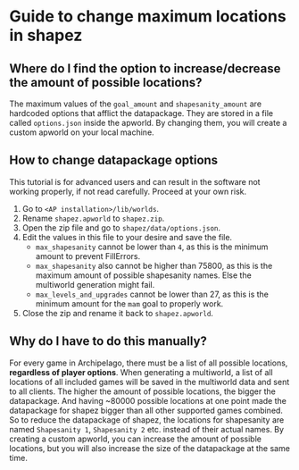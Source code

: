 # Guide to change maximum locations in shapez

## Where do I find the option to increase/decrease the amount of possible locations?

The maximum values of the `goal_amount` and `shapesanity_amount` are hardcoded options that afflict the datapackage. 
They are stored in a file called `options.json` inside the apworld. By changing them, you will create a custom apworld 
on your local machine.

## How to change datapackage options

This tutorial is for advanced users and can result in the software not working properly, if not read carefully. 
Proceed at your own risk.

1. Go to `<AP installation>/lib/worlds`.
2. Rename `shapez.apworld` to `shapez.zip`.
3. Open the zip file and go to `shapez/data/options.json`.
4. Edit the values in this file to your desire and save the file.
   - `max_shapesanity` cannot be lower than `4`, as this is the minimum amount to prevent FillErrors.
   - `max_shapesanity` also cannot be higher than 75800, as this is the maximum amount of possible shapesanity names. 
   Else the multiworld generation might fail.
   - `max_levels_and_upgrades` cannot be lower than 27, as this is the minimum amount for the `mam` goal to properly 
   work.
5. Close the zip and rename it back to `shapez.apworld`.

## Why do I have to do this manually?

For every game in Archipelago, there must be a list of all possible locations, **regardless of player options**. When 
generating a multiworld, a list of all locations of all included games will be saved in the multiworld data and sent to 
all clients. The higher the amount of possible locations, the bigger the datapackage. And having ~80000 possible 
locations at one point made the datapackage for shapez bigger than all other supported games combined. So to reduce the 
datapackage of shapez, the locations for shapesanity are named `Shapesanity 1`, `Shapesanity 2` etc. instead of their 
actual names. By creating a custom apworld, you can increase the amount of possible locations, but you will also 
increase the size of the datapackage at the same time.
